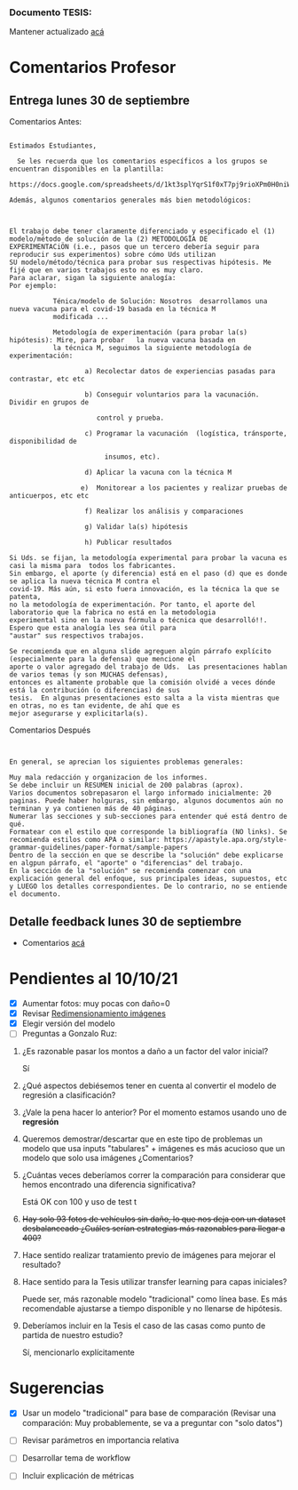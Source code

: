 ### Documento TESIS: 

Mantener actualizado [acá](https://alumnosuaicl-my.sharepoint.com/:w:/r/personal/ggoni_alumnos_uai_cl/_layouts/15/Doc.aspx?sourcedoc=%7B30343F0A-BA16-4E28-84B5-57EFEB126353%7D&file=Template%20Tesis%20MIA%20UAI.docx&wdOrigin=OFFICECOM-WEB.MAIN.REC&ct=1633478841696&action=default&mobileredirect=true&cid=bc076944-6386-4ae6-b2bb-35f7aa5919f6)

# Comentarios Profesor

## Entrega lunes 30 de septiembre

Comentarios Antes:


```

Estimados Estudiantes,

  Se les recuerda que los comentarios específicos a los grupos se encuentran disponibles en la plantilla:

https://docs.google.com/spreadsheets/d/1kt3splYqrS1f0xT7pj9rioXPm0H0niWQCgDzCMge9Bs/edit#gid=0

Además, algunos comentarios generales más bien metodológicos:

 

El trabajo debe tener claramente diferenciado y especificado el (1) modelo/método de solución de la (2) METODOLOGÏA DE 
EXPERIMENTACiÖN (i.e., pasos que un tercero debería seguir para reproducir sus experimentos) sobre cómo Uds utilizan 
SU modelo/método/técnica para probar sus respectivas hipótesis. Me fijé que en varios trabajos esto no es muy claro. 
Para aclarar, sigan la siguiente analogía:
Por ejemplo: 

           Ténica/modelo de Solución: Nosotros  desarrollamos una nueva vacuna para el covid-19 basada en la técnica M 
           modificada ...

           Metodología de experimentación (para probar la(s) hipótesis): Mire, para probar   la nueva vacuna basada en 
           la técnica M, seguimos la siguiente metodología de experimentación:

                   a) Recolectar datos de experiencias pasadas para contrastar, etc etc

                   b) Conseguir voluntarios para la vacunación. Dividir en grupos de     

                      control y prueba.

                   c) Programar la vacunación  (logística, tránsporte, disponibilidad de

                        insumos, etc).

                   d) Aplicar la vacuna con la técnica M

                  e)  Monitorear a los pacientes y realizar pruebas de anticuerpos, etc etc

                   f) Realizar los análisis y comparaciones

                   g) Validar la(s) hipótesis

                   h) Publicar resultados

Si Uds. se fijan, la metodología experimental para probar la vacuna es casi la misma para  todos los fabricantes. 
Sin embargo, el aporte (y diferencia) está en el paso (d) que es donde se aplica la nueva técnica M contra el 
covid-19. Más aún, si esto fuera innovación, es la técnica la que se patenta, 
no la metodología de experimentación. Por tanto, el aporte del laboratorio que la fabrica no está en la metodologia 
experimental sino en la nueva fórmula o técnica que desarrolló!!. Espero que esta analogía les sea útil para 
"austar" sus respectivos trabajos.

Se recomienda que en alguna slide agreguen algún párrafo explícito (especialmente para la defensa) que mencione el 
aporte o valor agregado del trabajo de Uds.  Las presentaciones hablan de varios temas (y son MUCHAS defensas), 
entonces es altamente probable que la comisión olvidé a veces dónde está la contribución (o diferencias) de sus 
tesis.  En algunas presentaciones esto salta a la vista mientras que en otras, no es tan evidente, de ahí que es 
mejor asegurarse y explicitarla(s).

```

Comentarios Después

```


En general, se aprecian los siguientes problemas generales:

Muy mala redacción y organizacion de los informes.
Se debe incluir un RESUMEN inicial de 200 palabras (aprox).
Varios documentos sobrepasaron el largo informado inicialmente: 20 paginas. Puede haber holguras, sin embargo, algunos documentos aún no terminan y ya contienen más de 40 páginas.
Numerar las secciones y sub-secciones para entender qué está dentro de qué.
Formatear con el estilo que corresponde la bibliografía (NO links). Se recomienda estilos como APA o similar: https://apastyle.apa.org/style-grammar-guidelines/paper-format/sample-papers
Dentro de la sección en que se describe la "solución" debe explicarse en algpun párrafo, el "aporte" o "diferencias" del trabajo.
En la sección de la "solución" se recomienda comenzar con una explicación general del enfoque, sus principales ideas, supuestos, etc 
y LUEGO los detalles correspondientes. De lo contrario, no se entiende el documento.

```

## Detalle feedback lunes 30 de septiembre



- Comentarios [acá](https://docs.google.com/spreadsheets/d/1kt3splYqrS1f0xT7pj9rioXPm0H0niWQCgDzCMge9Bs/edit#gid=0)




# Pendientes al 10/10/21

- [X] Aumentar fotos: muy pocas con daño=0
- [x] Revisar [Redimensionamiento imágenes](https://auth0.com/blog/image-processing-in-python-with-pillow/)
- [X] Elegir versión del modelo
- [ ] Preguntas a Gonzalo Ruz:
1. ¿Es razonable pasar los montos a daño a un factor del valor inicial?

    Sí
3. ¿Qué aspectos debiésemos tener en cuenta al convertir el modelo de regresión a clasificación? 
4. ¿Vale la pena hacer lo anterior? Por el momento estamos usando uno de **regresión**
5. Queremos demostrar/descartar que en este tipo de problemas un modelo que usa inputs "tabulares" + imágenes es más acucioso que un modelo que solo usa imágenes ¿Comentarios?
6. ¿Cuántas veces deberíamos correr la comparación para considerar que hemos encontrado una diferencia significativa?

    Está OK con 100 y uso de test t
8. <s>Hay solo 93 fotos de vehículos sin daño, lo que nos deja con un dataset desbalanceado ¿Cuáles serían estrategias más razonables para llegar a 400?</s>
9. Hace sentido realizar tratamiento previo de imágenes para mejorar el resultado?
10. Hace sentido para la Tesis utilizar transfer learning para capas iniciales?

    Puede ser, más razonable modelo "tradicional" como línea base. Es más recomendable ajustarse a tiempo disponible y no llenarse de hipótesis.
10. Deberíamos incluir en la Tesis el caso de las casas como punto de partida de nuestro estudio?

    Sí, mencionarlo explícitamente


# Sugerencias

- [X] Usar un modelo "tradicional" para base de comparación (Revisar una comparación: Muy probablemente, se va a preguntar con "solo datos")

- [ ] Revisar parámetros en importancia relativa

- [ ] Desarrollar tema de workflow

- [ ] Incluir explicación de métricas

